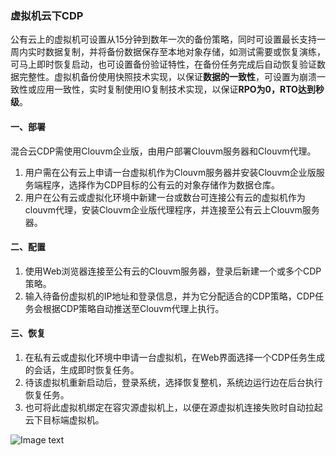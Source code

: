 ### 虚拟机云下CDP

公有云上的虚拟机可设置从15分钟到数年一次的备份策略，同时可设置最长支持一周内实时数据复制，并将备份数据保存至本地对象存储，如测试需要或恢复演练，可马上即时恢复启动，也可设置备份验证特性，在备份任务完成后自动恢复验证数据完整性。虚拟机备份使用快照技术实现，以保证**数据的一致性**，可设置为崩溃一致性或应用一致性，实时复制使用IO复制技术实现，以保证**RPO为0，RTO达到秒级**。

#### 一、部署

混合云CDP需使用Clouvm企业版，由用户部署Clouvm服务器和Clouvm代理。

 1. 用户需在公有云上申请一台虚拟机作为Clouvm服务器并安装Clouvm企业版服务端程序，选择作为CDP目标的公有云的对象存储作为数据仓库。
 2. 用户在公有云或虚拟化环境中新建一台或数台可连接公有云的虚拟机作为clouvm代理，安装Clouvm企业版代理程序，并连接至公有云上Clouvm服务器。

#### 二、配置

 1. 使用Web浏览器连接至公有云的Clouvm服务器，登录后新建一个或多个CDP策略。
 2. 输入待备份虚拟机的IP地址和登录信息，并为它分配适合的CDP策略，CDP任务会根据CDP策略自动推送至Clouvm代理上执行。

#### 三、恢复

 1. 在私有云或虚拟化环境中申请一台虚拟机，在Web界面选择一个CDP任务生成的会话，生成即时恢复任务。
 2. 待该虚拟机重新启动后，登录系统，选择恢复整机，系统边运行边在后台执行恢复任务。
 3. 也可将此虚拟机绑定在容灾源虚拟机上，以便在源虚拟机连接失败时自动拉起云下目标端虚拟机。

![Image text](/cloud.jpg)
